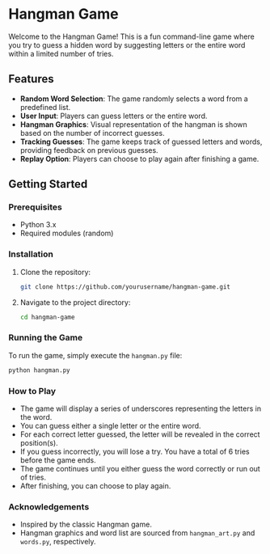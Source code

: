 # Hangman Game

Welcome to the Hangman Game! This is a fun command-line game where you try to guess a hidden word by suggesting letters or the entire word within a limited number of tries.

## Features

- **Random Word Selection**: The game randomly selects a word from a predefined list.
- **User Input**: Players can guess letters or the entire word.
- **Hangman Graphics**: Visual representation of the hangman is shown based on the number of incorrect guesses.
- **Tracking Guesses**: The game keeps track of guessed letters and words, providing feedback on previous guesses.
- **Replay Option**: Players can choose to play again after finishing a game.

## Getting Started

### Prerequisites

- Python 3.x
- Required modules (random)

### Installation

1. Clone the repository:
   ```bash
   git clone https://github.com/yourusername/hangman-game.git
   ```

2. Navigate to the project directory:
    ```bash
    cd hangman-game
    ```

### Running the Game

To run the game, simply execute the `hangman.py` file:

```bash
python hangman.py
```

### How to Play

- The game will display a series of underscores representing the letters in the word.
- You can guess either a single letter or the entire word.
- For each correct letter guessed, the letter will be revealed in the correct position(s).
- If you guess incorrectly, you will lose a try. You have a total of 6 tries before the game ends.
- The game continues until you either guess the word correctly or run out of tries.
- After finishing, you can choose to play again.

### Acknowledgements

- Inspired by the classic Hangman game.
- Hangman graphics and word list are sourced from `hangman_art.py` and `words.py`, respectively.
